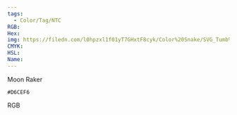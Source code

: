 ```yaml
---
tags:
  - Color/Tag/NTC
RGB:
Hex:
img: https://filedn.com/l0hpzxl1f01yT7GHxtF8cyk/Color%20Snake/SVG_Tumb%20Mass%20No%20Name/D6CEF6.svg
CMYK:
HSL:
Name:
---
```

Moon Raker
```palette
#D6CEF6
```
RGB
